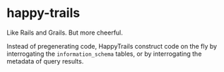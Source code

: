# happy-trails

Like Rails and Grails.  But more cheerful.

Instead of pregenerating code, HappyTrails construct code on the fly by interrogating the   `information_schema` tables, or by interrogating the metadata of query results.
